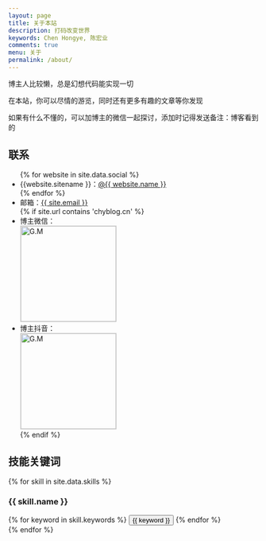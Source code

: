 ```yaml
---
layout: page
title: 关于本站
description: 打码改变世界
keywords: Chen Hongye, 陈宏业
comments: true
menu: 关于
permalink: /about/
---
```


博主人比较懒，总是幻想代码能实现一切

在本站，你可以尽情的游览，同时还有更多有趣的文章等你发现

如果有什么不懂的，可以加博主的微信一起探讨，添加时记得发送备注：博客看到的

## 联系

<ul>
{% for website in site.data.social %}
<li>{{website.sitename }}：<a href="{{ website.url }}" target="_blank">@{{ website.name }}</a></li>
{% endfor %}
<li>邮箱：<a href="mailto:{{ site.email }}" target="_blank">{{ site.email }}</a></li>
{% if site.url contains 'chyblog.cn' %}
<li>
博主微信：<br />
<img style="height:192px;width:192px;border:1px solid lightgrey;" src="{{ assets_base_url }}/assets/images/wx_qrcode.jpg" alt="G.M" />
</li>
<li>
博主抖音：<br />
<img style="height:192px;width:192px;border:1px solid lightgrey;" src="{{ assets_base_url }}/assets/images/dy_qrcode.jpg" alt="G.M" />
</li>
{% endif %}
</ul>


## 技能关键词

{% for skill in site.data.skills %}
### {{ skill.name }}
<div class="btn-inline">
{% for keyword in skill.keywords %}
<button class="btn btn-outline" type="button">{{ keyword }}</button>
{% endfor %}
</div>
{% endfor %}
